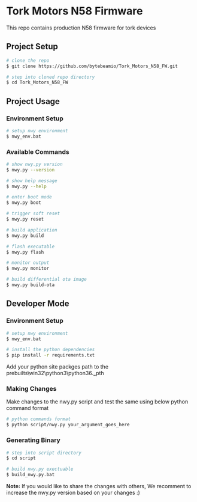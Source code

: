 # Tork Motors N58 Firmware

This repo contains production N58 firmware for tork devices

## Project Setup

```bash
# clone the repo
$ git clone https://github.com/bytebeamio/Tork_Motors_N58_FW.git

# step into cloned repo directory
$ cd Tork_Motors_N58_FW
```

## Project Usage

### Environment Setup

```bash
# setup nwy environment
$ nwy_env.bat
```

### Available Commands
```bash
# show nwy.py version
$ nwy.py --version

# show help message
$ nwy.py --help

# enter boot mode
$ nwy.py boot

# trigger soft reset
$ nwy.py reset

# build application
$ nwy.py build

# flash executable
$ nwy.py flash

# monitor output
$ nwy.py monitor

# build differential ota image
$ nwy.py build-ota
```

## Developer Mode

### Environment Setup

```bash
# setup nwy environment
$ nwy_env.bat

# install the python dependencies
$ pip install -r requirements.txt
```

Add your python site packges path to the prebuilts\win32\python3\python36._pth
### Making Changes

Make changes to the nwy.py script and test the same using below python command format

```bash
# python commands format
$ python script/nwy.py your_argument_goes_here
```

### Generating Binary

```bash
# step into script directory
$ cd script

# build nwy.py exectuable
$ build_nwy.py.bat
```

**Note:** If you would like to share the changes with others, We recomment to increase the nwy.py version based on your changes :)

